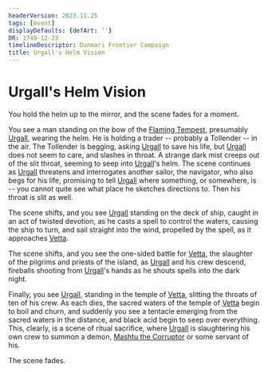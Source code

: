 ```yaml
---
headerVersion: 2023.11.25
tags: [event]
displayDefaults: {defArt: ''}
DR: 1748-12-23
timelineDescriptor: Dunmari Frontier Campaign
title: Urgall's Helm Vision
---
```

# Urgall's Helm Vision

You hold the helm up to the mirror, and the scene fades for a moment. 

You see a man standing on the bow of the [Flaming Tempest](<../../../things/ships/flaming-tempest.md>), presumably [Urgall](<../../../people/skaer/urgall-the-black.md>), wearing the helm. He is holding a trader -- probably a Tollender -- in the air. The Tollender is begging, asking [Urgall](<../../../people/skaer/urgall-the-black.md>) to save his life, but [Urgall](<../../../people/skaer/urgall-the-black.md>) does not seem to care, and slashes in throat. A strange dark mist creeps out of the slit throat, seeming to seep into [Urgall](<../../../people/skaer/urgall-the-black.md>)'s helm. The scene continues as [Urgall](<../../../people/skaer/urgall-the-black.md>) threatens and interrogates another sailor, the navigator, who also begs for his life, promising to tell [Urgall](<../../../people/skaer/urgall-the-black.md>) where something, or somewhere, is -- you cannot quite see what place he sketches directions to. Then his throat is slit as well.

The scene shifts, and you see [Urgall](<../../../people/skaer/urgall-the-black.md>) standing on the deck of ship, caught in an act of twisted devotion, as he casts a spell to control the waters, causing the ship to turn, and sail straight into the wind, propelled by the spell, as it approaches [Vetta](<../../../gazetteer/western-green-sea/skaerhem/vetta.md>). 

The scene shifts, and you see the one-sided battle for [Vetta](<../../../gazetteer/western-green-sea/skaerhem/vetta.md>), the slaughter of the pilgrims and priests of the island, as [Urgall](<../../../people/skaer/urgall-the-black.md>) and his crew descend, fireballs shooting from [Urgall](<../../../people/skaer/urgall-the-black.md>)'s hands as he shouts spells into the dark night. 

Finally, you see [Urgall](<../../../people/skaer/urgall-the-black.md>), standing in the temple of [Vetta](<../../../gazetteer/western-green-sea/skaerhem/vetta.md>), slitting the throats of ten of his crew. As each dies, the sacred waters of the temple of [Vetta](<../../../gazetteer/western-green-sea/skaerhem/vetta.md>) begin to boil and churn, and suddenly you see a tentacle emerging from the sacred waters in the distance, and black acid begin to seep over everything. This, clearly, is a scene of ritual sacrifice, where [Urgall](<../../../people/skaer/urgall-the-black.md>) is slaughtering his own crew to summon a demon, [Mashtu the Corruptor](<../../../people/extraplanar-powers/mashtu-the-corruptor.md>) or some servant of his. 

The scene fades.

